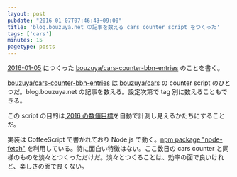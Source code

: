 ```yaml
---
layout: post
pubdate: "2016-01-07T07:46:43+09:00"
title: 'blog.bouzuya.net の記事を数える cars counter script をつくった'
tags: ['cars']
minutes: 15
pagetype: posts
---
```

[2016-01-05][] につくった [bouzuya/cars-counter-bbn-entries][] のことを書く。

[bouzuya/cars-counter-bbn-entries][] は [bouzuya/cars][] の counter script  のひとつだ。blog.bouzuya.net の記事を数える。設定次第で tag 別に数えることもできる。

この script の目的は[ 2016 の数値目標](https://github.com/bouzuya/blog.bouzuya.net/blob/495a76ae26cd24fab96b117bdf7345bf6d5155bb/docs/writing.md#%E6%95%B0%E5%80%A4%E7%9B%AE%E6%A8%99)を自動で計測し見えるかたちにすることだ。

実装は CoffeeScript で書かれており Node.js で動く。[npm package "node-fetch"](https://www.npmjs.com/package/node-fetch) を利用している。特に面白い特徴はない。ここ数日の cars counter と同様のものを淡々とつくっただけだ。淡々とつくることは、効率の面で良いけれど、楽しさの面で良くない。

[2016-01-05]: http://blog.bouzuya.net/2016/01/05/
[bouzuya/cars-counter-bbn-entries]: https://github.com/bouzuya/cars-counter-bbn-entries
[bouzuya/cars]: https://github.com/bouzuya/cars
